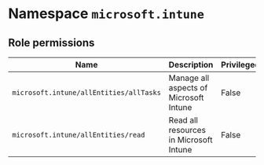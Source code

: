 # Namespace `microsoft.intune`
## Role permissions
|Name|Description|Privileged|
|-|-|-|
|`microsoft.intune/allEntities/allTasks`|Manage all aspects of Microsoft Intune|False|
|`microsoft.intune/allEntities/read`|Read all resources in Microsoft Intune|False|

